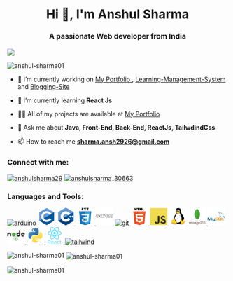 <h1 align="center">Hi 👋, I'm Anshul Sharma</h1>
<h3 align="center">A passionate Web developer from India</h3>
<img align="center" src="https://i.pinimg.com/originals/fa/da/ac/fadaaccbe42be76393b341017b735367.gif" width="400px" />

<p align="left"> <img src="https://komarev.com/ghpvc/?username=anshul-sharma01&label=Profile%20views&color=0e75b6&style=flat" alt="anshul-sharma01" /> </p>


- 🔭 I’m currently working on <a href="https://anshulsharma-portfolio.vercel.app/" target="_blank">My Portfolio </a>, <a target="_blank" href="https://github.com/Anshul-Sharma01/Learning-Management-System--LMS-">Learning-Management-System</a> and <a href="https://github.com/Anshul-Sharma01/Blog-SPA-io" target="_blank">Blogging-Site</a>

- 🌱 I’m currently learning **React Js**

- 👨‍💻 All of my projects are available at <a href="https://anshulsharma-portfolio.vercel.app/">My Portfolio </a>

- 💬 Ask me about **Java, Front-End, Back-End, ReactJs, TailwdindCss**

- 📫 How to reach me **sharma.ansh2926@gmail.com**

<h3 align="left">Connect with me:</h3>
<p align="left">
<a href="https://linkedin.com/in/anshulsharma29" target="blank"><img align="center" src="https://raw.githubusercontent.com/rahuldkjain/github-profile-readme-generator/master/src/images/icons/Social/linked-in-alt.svg" alt="anshulsharma29" height="30" width="40" /></a>
<a href="https://discord.gg/anshulsharma_30663" target="blank"><img align="center" src="https://raw.githubusercontent.com/rahuldkjain/github-profile-readme-generator/master/src/images/icons/Social/discord.svg" alt="anshulsharma_30663" height="30" width="40" /></a>
</p>

<h3 align="left">Languages and Tools:</h3>
<p align="left"> <a href="https://www.arduino.cc/" target="_blank" rel="noreferrer"> <img src="https://cdn.worldvectorlogo.com/logos/arduino-1.svg" alt="arduino" width="40" height="40"/> </a> <a href="https://www.cprogramming.com/" target="_blank" rel="noreferrer"> <img src="https://raw.githubusercontent.com/devicons/devicon/master/icons/c/c-original.svg" alt="c" width="40" height="40"/> </a> <a href="https://www.w3schools.com/cpp/" target="_blank" rel="noreferrer"> <img src="https://raw.githubusercontent.com/devicons/devicon/master/icons/cplusplus/cplusplus-original.svg" alt="cplusplus" width="40" height="40"/> </a> <a href="https://www.w3schools.com/css/" target="_blank" rel="noreferrer"> <img src="https://raw.githubusercontent.com/devicons/devicon/master/icons/css3/css3-original-wordmark.svg" alt="css3" width="40" height="40"/> </a> <a href="https://expressjs.com" target="_blank" rel="noreferrer"> <img src="https://raw.githubusercontent.com/devicons/devicon/master/icons/express/express-original-wordmark.svg" alt="express" width="40" height="40"/> </a> <a href="https://git-scm.com/" target="_blank" rel="noreferrer"> <img src="https://www.vectorlogo.zone/logos/git-scm/git-scm-icon.svg" alt="git" width="40" height="40"/> </a> <a href="https://www.w3.org/html/" target="_blank" rel="noreferrer"> <img src="https://raw.githubusercontent.com/devicons/devicon/master/icons/html5/html5-original-wordmark.svg" alt="html5" width="40" height="40"/> </a> <a href="https://developer.mozilla.org/en-US/docs/Web/JavaScript" target="_blank" rel="noreferrer"> <img src="https://raw.githubusercontent.com/devicons/devicon/master/icons/javascript/javascript-original.svg" alt="javascript" width="40" height="40"/> </a> <a href="https://www.linux.org/" target="_blank" rel="noreferrer"> <img src="https://raw.githubusercontent.com/devicons/devicon/master/icons/linux/linux-original.svg" alt="linux" width="40" height="40"/> </a> <a href="https://www.mongodb.com/" target="_blank" rel="noreferrer"> <img src="https://raw.githubusercontent.com/devicons/devicon/master/icons/mongodb/mongodb-original-wordmark.svg" alt="mongodb" width="40" height="40"/> </a> <a href="https://www.mysql.com/" target="_blank" rel="noreferrer"> <img src="https://raw.githubusercontent.com/devicons/devicon/master/icons/mysql/mysql-original-wordmark.svg" alt="mysql" width="40" height="40"/> </a> <a href="https://nodejs.org" target="_blank" rel="noreferrer"> <img src="https://raw.githubusercontent.com/devicons/devicon/master/icons/nodejs/nodejs-original-wordmark.svg" alt="nodejs" width="40" height="40"/> </a> <a href="https://www.python.org" target="_blank" rel="noreferrer"> <img src="https://raw.githubusercontent.com/devicons/devicon/master/icons/python/python-original.svg" alt="python" width="40" height="40"/> </a> <a href="https://reactjs.org/" target="_blank" rel="noreferrer"> <img src="https://raw.githubusercontent.com/devicons/devicon/master/icons/react/react-original-wordmark.svg" alt="react" width="40" height="40"/> </a> <a href="https://tailwindcss.com/" target="_blank" rel="noreferrer"> <img src="https://www.vectorlogo.zone/logos/tailwindcss/tailwindcss-icon.svg" alt="tailwind" width="40" height="40"/> </a> </p>

<p><img align="left" src="https://github-readme-stats.vercel.app/api/top-langs?username=anshul-sharma01&show_icons=true&locale=en&layout=compact" alt="anshul-sharma01" /></p>

<p>&nbsp;<img align="center" src="https://github-readme-stats.vercel.app/api?username=anshul-sharma01&show_icons=true&locale=en" alt="anshul-sharma01" /></p>

<p><img align="center" src="https://github-readme-streak-stats.herokuapp.com/?user=anshul-sharma01&" alt="anshul-sharma01" /></p>

